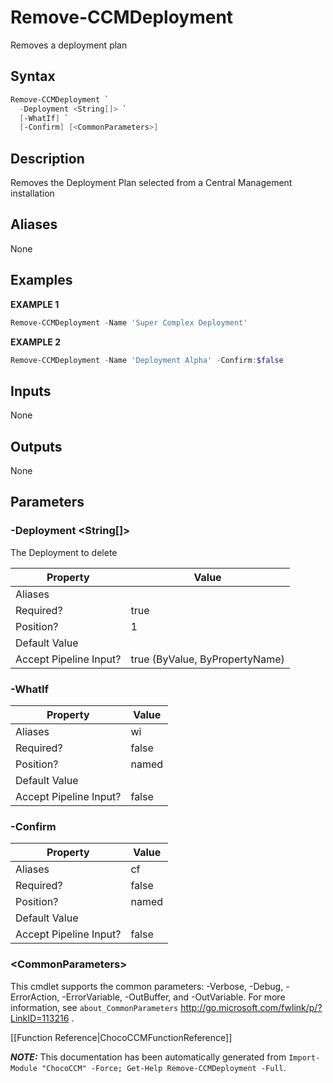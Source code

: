 # Remove-CCMDeployment

<!-- This documentation is automatically generated from /Remove-CCMDeployment.ps1 using GenerateDocs.ps1. Contributions are welcome at the original location(s). -->

Removes a deployment plan

## Syntax

~~~powershell
Remove-CCMDeployment `
  -Deployment <String[]> `
  [-WhatIf] `
  [-Confirm] [<CommonParameters>]
~~~

## Description

Removes the Deployment Plan selected from a Central Management installation


## Aliases

None

## Examples

 **EXAMPLE 1**

~~~powershell
Remove-CCMDeployment -Name 'Super Complex Deployment'

~~~

**EXAMPLE 2**

~~~powershell
Remove-CCMDeployment -Name 'Deployment Alpha' -Confirm:$false

~~~

## Inputs

None

## Outputs

None

## Parameters

###  -Deployment &lt;String[]&gt;
The Deployment to  delete

Property               | Value
---------------------- | ------------------------------
Aliases                |
Required?              | true
Position?              | 1
Default Value          |
Accept Pipeline Input? | true (ByValue, ByPropertyName)

###  -WhatIf
Property               | Value
---------------------- | -----
Aliases                | wi
Required?              | false
Position?              | named
Default Value          |
Accept Pipeline Input? | false

###  -Confirm
Property               | Value
---------------------- | -----
Aliases                | cf
Required?              | false
Position?              | named
Default Value          |
Accept Pipeline Input? | false

### &lt;CommonParameters&gt;

This cmdlet supports the common parameters: -Verbose, -Debug, -ErrorAction, -ErrorVariable, -OutBuffer, and -OutVariable. For more information, see `about_CommonParameters` http://go.microsoft.com/fwlink/p/?LinkID=113216 .



[[Function Reference|ChocoCCMFunctionReference]]

***NOTE:*** This documentation has been automatically generated from `Import-Module "ChocoCCM" -Force; Get-Help Remove-CCMDeployment -Full`.
